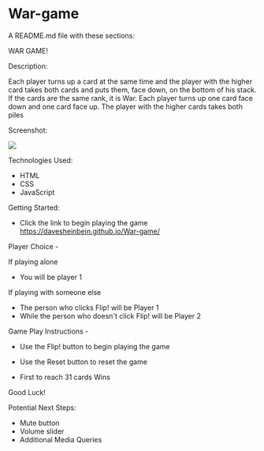 # War-game

A README.md file with these sections:

WAR GAME!


Description: 

Each player turns up a card at the same time and the player with the higher card takes both cards and puts them, face down, on the bottom of his stack. If the cards are the same rank, it is War. Each player turns up one card face down and one card face up. The player with the higher cards takes both piles


Screenshot:

![](imgs/gameScreenshot.png)


Technologies Used: 

- HTML
- CSS
- JavaScript


Getting Started:

- Click the link to begin playing the game
https://davesheinbein.github.io/War-game/

Player Choice -

If playing alone 
- You will be player 1

If playing with someone else 
- The person who clicks Flip! will be Player 1 
- While the person who doesn't click Flip! will be Player 2

Game Play Instructions -

- Use the Flip! button to begin playing the game
- Use the Reset button to reset the game

- First to reach 31 cards Wins

Good Luck!


Potential Next Steps: 

- Mute button
- Volume slider
- Additional Media Queries 
